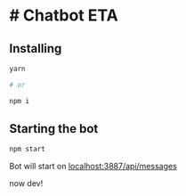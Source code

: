 # # Chatbot ETA

## Installing

```bash
yarn

# or

npm i
```

## Starting the bot

```bash
npm start
```

Bot will start on [localhost:3887/api/messages](localhost:3887/api/messages)

now dev!